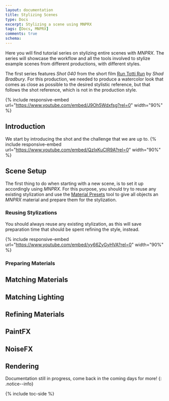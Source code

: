 ```yaml
---
layout: documentation
title: Stylizing Scenes
type: Docs
excerpt: Stylizing a scene using MNPRX
tags: [Docs, MNPRX]
comments: true
schema:
---
```


Here you will find tutorial series on stylizing entire scenes with _MNPRX_. The series will showcase the workflow and all the tools involved to stylize example scenes from different productions, with different styles.

The first series features _Shot 040_ from the short film [Run Totti Run](http://runtottirun.com) by _Shad Bradbury_. For this production, we needed to produce a watercolor look that comes as close as possible to the desired stylistic reference, but that follows the shot reference, which is not in the production style.

{% include responsive-embed url="https://www.youtube.com/embed/J9Oh5Wdxfsg?rel=0" width="90%" %}

## Introduction
We start by introducing the shot and the challenge that we are up to.
{% include responsive-embed url="https://www.youtube.com/embed/QzIxKuClR9A?rel=0" width="90%" %}

## Scene Setup
The first thing to do when starting with a new scene, is to set it up accordingly using _MNPRX_. For this purpose, you should try to reuse any existing stylization and use the [Material Presets](../material-presets) tool to give all objects an _MNPRX_ material and prepare them for the stylization.

### Reusing Stylizations
You should always reuse any existing stylization, as this will save preparation time that should be spent refining the style, instead.

{% include responsive-embed url="https://www.youtube.com/embed/yy66ZyGyHVA?rel=0" width="90%" %}

### Preparing Materials

## Matching Materials

## Matching Lighting

## Refining Materials

## PaintFX

## NoiseFX

## Rendering

Documentation still in progress, come back in the coming days for more!
{: .notice--info}

{% include toc-side %}
